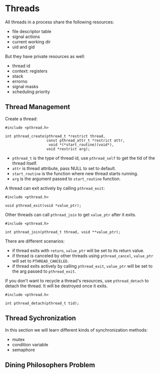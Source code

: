 # Threads

All threads in a process share the following resources:
- file descriptor table
- signal actions
- current working dir
- uid and gid

But they have private resources as well:
- thread id
- context: registers
- stack
- errorno
- signal masks
- scheduling priority

## Thread Management

Create a thread:

```
#include <pthread.h>

int pthread_create(pthread_t *restrict thread,
                   const pthread_attr_t *restrict attr,
	                void *(*start_routine)(void*),
                   void *restrict arg);
```

- `pthread_t` is the type of thread id, use `pthread_self` to get the tid of
the thread itself.
- `attr` is thread attribute, pass NULL to set to default.
- `start_routine` is the function where new thread starts running.
- `arg` is the argument passed to `start_routine` function.

A thread can exit actively by calling `pthread_exit`:
```
#include <pthread.h>

void pthread_exit(void *value_ptr);
```

Other threads can call `pthread_join` to get `value_ptr` after it exits.
```
#include <pthread.h>

int pthread_join(pthread_t thread, void **value_ptr);
```

There are different scenarios:
- if thread exits with `return`, `value_ptr` will be set to its return value.
- if thread is canceled by other threads using `pthread_cancel`, `value_ptr`
will set to `PTHREAD_CANCELED`.
- if thread exits actively by calling `pthread_exit`, `value_ptr` will be set
to the arg passed to `pthread_exit`.

If you don't want to recycle a thread's resources, use `pthread_detach` to
detach the thread. It will be destroyed once it exits.

```
#include <pthread.h>

int pthread_detach(pthread_t tid);
```

## Thread Sychronization

In this section we will learn different kinds of synchronization methods:
- mutex
- condition variable
- semaphore

## Dining Philosophers Problem
